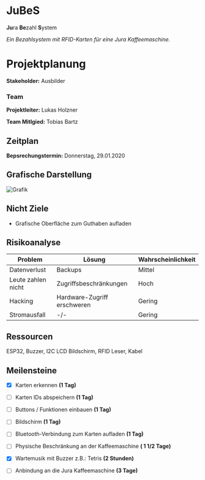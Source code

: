 # JuBeS
**Ju**ra **Be**zahl **S**ystem

*Ein Bezahlsystem mit RFID-Karten für eine Jura Kaffeemaschine.*

# Projektplanung
**Stakeholder:** Ausbilder

### Team
**Projektleiter:** Lukas Holzner

**Team Mitlgied:** Tobias Bartz

## Zeitplan
**Bepsrechungstermin:** Donnerstag, 29.01.2020

## Grafische Darstellung
![Grafik](https://github.com/MeisterGig/jubes/blob/master/JuBeS-EPK.svg)

## Nicht Ziele
- Grafische Oberfläche zum Guthaben aufladen


## Risikoanalyse
| Problem | Lösung | Wahrscheinlichkeit |
|--- |--- |--- |
| Datenverlust | Backups | Mittel |
| Leute zahlen nicht | Zugriffsbeschränkungen | Hoch |
| Hacking | Hardware-Zugriff erschweren | Gering
| Stromausfall | -/- | Gering |

## Ressourcen

ESP32, Buzzer, I2C LCD Bildschirm, RFID Leser, Kabel


## Meilensteine
- [x] Karten erkennen **(1 Tag)**
- [ ] Karten IDs abspeichern **(1 Tag)**
- [ ] Buttons / Funktionen einbauen **(1 Tag)**
- [ ] Bildschirm **(1 Tag)**
- [ ] Bluetooth-Verbindung zum Karten aufladen **(1 Tag)**
- [ ] Physische Beschränkung an der Kaffeemaschine **( 1 1/2 Tage)**
- [x] Wartemusik mit Buzzer z.B.: Tetris **(2 Stunden)**
- [ ] Anbindung an die Jura Kaffeemaschine **(3 Tage)**


